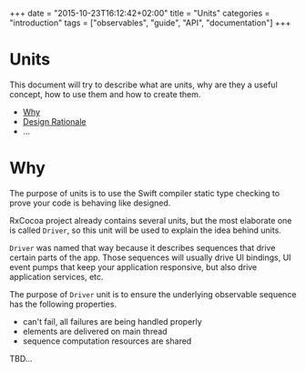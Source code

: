 +++
date = "2015-10-23T16:12:42+02:00"
title = "Units"
categories = "introduction"
tags = ["observables", "guide", "API", "documentation"]
+++

Units
=====

This document will try to describe what are units, why are they a useful concept, how to use them and how to create them.

* [Why](#why)
* [Design Rationale](#design-rationale)
* ...

# Why

The purpose of units is to use the Swift compiler static type checking to prove your code is behaving like designed.

RxCocoa project already contains several units, but the most elaborate one is called `Driver`, so this unit will be used to explain the idea behind units.

`Driver` was named that way because it describes sequences that drive certain parts of the app. Those sequences will usually drive UI bindings, UI event pumps that keep your application responsive, but also drive application services, etc.

The purpose of `Driver` unit is to ensure the underlying observable sequence has the following properties.

* can't fail, all failures are being handled properly
* elements are delivered on main thread
* sequence computation resources are shared

TBD...
